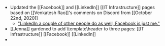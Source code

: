 - Updated the [[Facebook]] and [[LinkedIn]] [[IT Infrastructure]] pages based on [[Venkatesh Rao]]'s comments on Discord from [[October 22nd, 2020]]
    - ["LinkedIn a couple of other people do as well, Facebook is just me."](https://discord.com/channels/692111190851059762/704369362315772044/768733693661151233)
- [[Jenna]] gardened to add \template\header to three pages:
[[IT Infrastructure]] [[Facebook]] [[LinkedIn]]
- 
